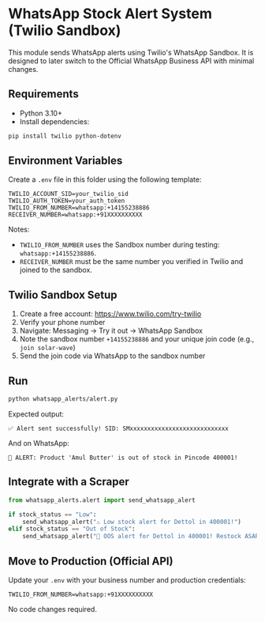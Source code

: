 # WhatsApp Stock Alert System (Twilio Sandbox)

This module sends WhatsApp alerts using Twilio's WhatsApp Sandbox. It is designed to later switch to the Official WhatsApp Business API with minimal changes.

## Requirements

- Python 3.10+
- Install dependencies:

```bash
pip install twilio python-dotenv
```

## Environment Variables

Create a `.env` file in this folder using the following template:

```
TWILIO_ACCOUNT_SID=your_twilio_sid
TWILIO_AUTH_TOKEN=your_auth_token
TWILIO_FROM_NUMBER=whatsapp:+14155238886
RECEIVER_NUMBER=whatsapp:+91XXXXXXXXXX
```

Notes:
- `TWILIO_FROM_NUMBER` uses the Sandbox number during testing: `whatsapp:+14155238886`.
- `RECEIVER_NUMBER` must be the same number you verified in Twilio and joined to the sandbox.

## Twilio Sandbox Setup

1. Create a free account: https://www.twilio.com/try-twilio
2. Verify your phone number
3. Navigate: Messaging → Try it out → WhatsApp Sandbox
4. Note the sandbox number `+14155238886` and your unique join code (e.g., `join solar-wave`)
5. Send the join code via WhatsApp to the sandbox number

## Run

```bash
python whatsapp_alerts/alert.py
```

Expected output:

```
✅ Alert sent successfully! SID: SMxxxxxxxxxxxxxxxxxxxxxxxxxxxx
```

And on WhatsApp:

```
🚨 ALERT: Product 'Amul Butter' is out of stock in Pincode 400001!
```

## Integrate with a Scraper

```python
from whatsapp_alerts.alert import send_whatsapp_alert

if stock_status == "Low":
    send_whatsapp_alert("⚠️ Low stock alert for Dettol in 400001!")
elif stock_status == "Out of Stock":
    send_whatsapp_alert("🚨 OOS alert for Dettol in 400001! Restock ASAP.")
```

## Move to Production (Official API)

Update your `.env` with your business number and production credentials:

```
TWILIO_FROM_NUMBER=whatsapp:+91XXXXXXXXXX
```

No code changes required.


